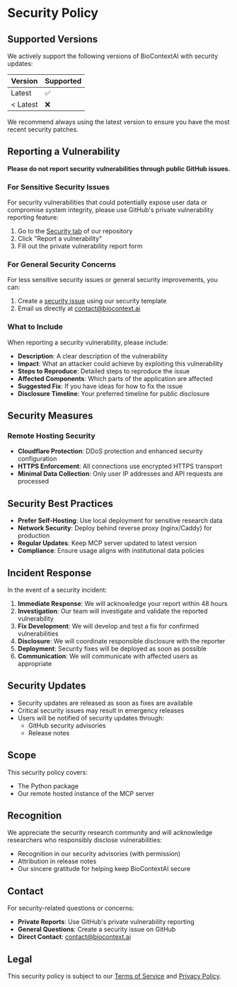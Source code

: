 # Security Policy

## Supported Versions

We actively support the following versions of BioContextAI with security updates:

| Version | Supported          |
| ------- | ------------------ |
| Latest  | :white_check_mark: |
| < Latest| :x:                |

We recommend always using the latest version to ensure you have the most recent security patches.

## Reporting a Vulnerability

**Please do not report security vulnerabilities through public GitHub issues.**

### For Sensitive Security Issues

For security vulnerabilities that could potentially expose user data or compromise system integrity, please use GitHub's private vulnerability reporting feature:

1. Go to the [Security tab](https://github.com/biocontext-ai/knowledgebase-mcp/security) of our repository
2. Click "Report a vulnerability"
3. Fill out the private vulnerability report form

### For General Security Concerns

For less sensitive security issues or general security improvements, you can:

1. Create a [security issue](https://github.com/biocontext-ai/knowledgebase-mcp/issues/new?template=security.md) using our security template
2. Email us directly at contact@biocontext.ai

### What to Include

When reporting a security vulnerability, please include:

- **Description**: A clear description of the vulnerability
- **Impact**: What an attacker could achieve by exploiting this vulnerability
- **Steps to Reproduce**: Detailed steps to reproduce the issue
- **Affected Components**: Which parts of the application are affected
- **Suggested Fix**: If you have ideas for how to fix the issue
- **Disclosure Timeline**: Your preferred timeline for public disclosure

## Security Measures

### Remote Hosting Security

- **Cloudflare Protection**: DDoS protection and enhanced security configuration
- **HTTPS Enforcement**: All connections use encrypted HTTPS transport
- **Minimal Data Collection**: Only user IP addresses and API requests are processed

## Security Best Practices

- **Prefer Self-Hosting**: Use local deployment for sensitive research data
- **Network Security**: Deploy behind reverse proxy (nginx/Caddy) for production
- **Regular Updates**: Keep MCP server updated to latest version
- **Compliance**: Ensure usage aligns with institutional data policies

## Incident Response

In the event of a security incident:

1. **Immediate Response**: We will acknowledge your report within 48 hours
2. **Investigation**: Our team will investigate and validate the reported vulnerability
3. **Fix Development**: We will develop and test a fix for confirmed vulnerabilities
4. **Disclosure**: We will coordinate responsible disclosure with the reporter
5. **Deployment**: Security fixes will be deployed as soon as possible
6. **Communication**: We will communicate with affected users as appropriate

## Security Updates

- Security updates are released as soon as fixes are available
- Critical security issues may result in emergency releases
- Users will be notified of security updates through:
  - GitHub security advisories
  - Release notes

## Scope

This security policy covers:

- The Python package
- Our remote hosted instance of the MCP server

## Recognition

We appreciate the security research community and will acknowledge researchers who responsibly disclose vulnerabilities:

- Recognition in our security advisories (with permission)
- Attribution in release notes
- Our sincere gratitude for helping keep BioContextAI secure

## Contact

For security-related questions or concerns:

- **Private Reports**: Use GitHub's private vulnerability reporting
- **General Questions**: Create a security issue on GitHub
- **Direct Contact**: contact@biocontext.ai

## Legal

This security policy is subject to our [Terms of Service](https://biocontext.ai/legal/terms) and [Privacy Policy](https://biocontext.ai/legal/privacy).
